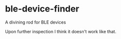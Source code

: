 ble-device-finder
=================

A divining rod for BLE devices

Upon further inspection I think it doesn't work like that.

